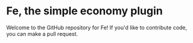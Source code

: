 Fe, the simple economy plugin
=============

Welcome to the GitHub repository for Fe! If you'd like to contribute code, you can make a pull request.
